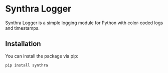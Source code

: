 # Synthra Logger

Synthra Logger is a simple logging module for Python with color-coded logs and timestamps.

## Installation

You can install the package via pip:

```bash
pip install synthra
